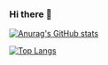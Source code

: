 ### Hi there 👋

[![Anurag's GitHub stats](https://github-readme-stats.vercel.app/api?username=KevinLADLee)](https://github.com/anuraghazra/github-readme-stats)

[![Top Langs](https://github-readme-stats.vercel.app/api/top-langs/?username=KevinLADLee)](https://github.com/anuraghazra/github-readme-stats)

<!--
**KevinLADLee/KevinLADLee** is a ✨ _special_ ✨ repository because its `README.md` (this file) appears on your GitHub profile.


Here are some ideas to get you started:

- 🔭 I’m currently working on ...
- 🌱 I’m currently learning ...
- 👯 I’m looking to collaborate on ...
- 🤔 I’m looking for help with ...
- 💬 Ask me about ...
- 📫 How to reach me: ...
- 😄 Pronouns: ...
- ⚡ Fun fact: ...
-->
